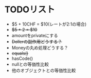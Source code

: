 # TODOリスト

* $5 + 10CHF = $10(レートが2:1の場合)
* ~~$5 * 2 = $10~~
* amountをprivateにする
* ~~Dollerの副作用どうする？~~
* Moneyの丸め処理どうする？
* ~~equals()~~
* hasCode()
* nullとの等価性比較
* 他のオブジェクトとの等価性比較